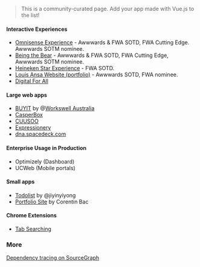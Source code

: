 > This is a community-curated page. Add your app made with Vue.js to the list!

#### Interactive Experiences

- [Omnisense Experience](http://omnisense.net) - Awwwards & FWA SOTD, FWA Cutting Edge. Awwwards SOTM nominee.
- [Being the Bear](https://danslapeaudelours.canalplus.fr/en/) - Awwwards & FWA SOTD, FWA Cutting Edge, Awwwards SOTM nominee.
- [Heineken Star Experience](http://www.starexperience.fr/) - FWA SOTD.
- [Louis Ansa Website (portfolio)](http://louisansa.com) - Awwwards SOTD, FWA nominee.
- [Digital For All](http://www.digitalforallnow.com/en/experience)

#### Large web apps

* [BUYIT](http://bt.workswell.com.au) by @[Workswell Australia](http://workswell.com.au)
* [CasperBox](https://www.casperbox.com)
* [CUUSOO](https://cuusoo.com)
* [Expressionery](https://www.expressionery.com)
* [dna.spacedeck.com](https://dna.spacedeck.com)

#### Enterprise Usage in Production

- Optimizely (Dashboard)
- UCWeb (Mobile portals)

#### Small apps

* [Todolist](https://github.com/jiyinyiyong/todolist) by @jiyinyiyong
* [Portfolio Site](http://corentinbac.com/) by Corentin Bac

#### Chrome Extensions

* [Tab Searching](https://github.com/jiyinyiyong/tab-searching)

### More

[Dependency tracing on SourceGraph](https://sourcegraph.com/github.com/yyx990803/vue/$network/dependents)
